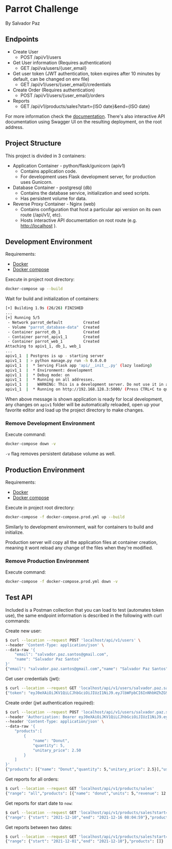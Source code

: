 # Parrot Challenge

By Salvador Paz

## Endpoints

- Create User
  - POST /api/v1/users
- Get User information (Requires authentication)
  - GET /api/va/users/{user_email}
- Get user token (JWT authentication, token expires after 10 minutes by default, can be changed on env file)
  - GET /api/v1/users/{user_email}/credentials
- Create Order (Requires authentication)
  - POST /api/v1/users/{user_email}/orders
- Reports
  - GET /api/v1/products/sales?start={ISO date}&end={ISO date}

For more information check the [documentation](/docs). There's also interactive API documentation using Swagger UI on the resulting deployment, on the root address.

## Project Structure

This project is divided in 3 containers:

- Application Container - python/flask/gunicorn (apiv1)
  - Contains application code.
  - For development uses Flask development server, for production uses Gunicorn.
- Database Container - postgresql (db)
  - Contains the database service, initialization and seed scripts.
  - Has persistent volume for data.
- Reverse Proxy Container - Nginx (web)
  - Contains configuration that host a particular api version on its own route (/api/v1/, etc).
  - Hosts interactive API documentation on root route (e.g. <http://localhost> ).

## Development Environment

Requirements:

- [Docker](https://docs.docker.com/engine/install/)
- [Docker compose](https://docs.docker.com/compose/install/)

Execute in project root directory:

```bash
docker-compose up --build
```

Wait for build and initialization of containers:

```bash
[+] Building 1.9s (26/26) FINISHED
...
[+] Running 5/5
 - Network parrot_default         Created
 - Volume "parrot_database-data"  Created
 - Container parrot_db_1          Created
 - Container parrot_apiv1_1       Created
 - Container parrot_web_1         Created
Attaching to apiv1_1, db_1, web_1
...
apiv1_1  | Postgres is up - starting server
apiv1_1  | > python manage.py run -h 0.0.0.0
apiv1_1  |  * Serving Flask app 'api/__init__.py' (lazy loading)
apiv1_1  |  * Environment: development
apiv1_1  |  * Debug mode: on
apiv1_1  |  * Running on all addresses.
apiv1_1  |    WARNING: This is a development server. Do not use it in a production deployment.
apiv1_1  |  * Running on http://192.168.128.3:5000/ (Press CTRL+C to quit)
```

When above message is shown application is ready for local development, any changes on `apiv1` folder will be automatically reloaded, open up your favorite editor and load up the project directory to make changes.

### Remove Development Environment

Execute command:

```bash
docker-compose down -v
```

`-v` flag removes persistent database volume as well.

## Production Environment

Requirements:

- [Docker](https://docs.docker.com/engine/install/)
- [Docker compose](https://docs.docker.com/compose/install/)

Execute in project root directory:

```bash
docker-compose -f docker-compose.prod.yml up --build
```

Similarly to development environment, wait for containers to build and initialize.

Production server will copy all the application files at container creation, meaning it wont reload any change of the files when they're modified.

### Remove Production Environment

Execute command:

```bash
docker-compose -f docker-compose.prod.yml down -v
```

## Test API

Included is a Postman collection that you can load to test (automates token use), the same endpoint information is described in the following with curl commands:

Create new user:

```bash
$ curl --location --request POST 'localhost/api/v1/users' \
--header 'Content-Type: application/json' \
--data-raw '{
    "email": "salvador.paz.santos@gmail.com",
    "name": "Salvador Paz Santos"
}'
{"email": "salvador.paz.santos@gmail.com","name": "Salvador Paz Santos"}
```

Get user credentials (jwt):

```bash
$ curl --location --request GET 'localhost/api/v1/users/salvador.paz.santos@gmail.com/credentials'
{"token": "eyJ0eXAiOiJKV1QiLCJhbGciOiJIUzI1NiJ9.eyJlbWFpbCI6InNhbHZhZG9yLnBhei5zYW50b3NAZ21haWwuY29tIiwiZXhwaXJlcyI6MTYzOTY0MzQwMi41MjU4Mzd9.koCVomBKT1zZESz88niYJuI87WX6LNR2tz37mHEwGNw"}
```

Create order (jwt authentication required):

```bash
$ curl --location --request POST 'localhost/api/v1/users/salvador.paz.santos@gmail.com/orders' \
--header 'Authorization: Bearer eyJ0eXAiOiJKV1QiLCJhbGciOiJIUzI1NiJ9.eyJlbWFpbCI6InNhbHZhZG9yLnBhei5zYW50b3NAZ21haWwuY29tIiwiZXhwaXJlcyI6MTYzOTY0MzQwMi41MjU4Mzd9.koCVomBKT1zZESz88niYJuI87WX6LNR2tz37mHEwGNw' \
--header 'Content-Type: application/json' \
--data-raw '{
    "products":[
        {
            "name": "Donut",
            "quantity": 5,
            "unitary_price": 2.50
        }
    ]
}'
{"products": [{"name": "Donut","quantity": 5,"unitary_price": 2.5}],"user_email": "salvador.paz.santos@gmail.com","order_id": "9b1e5690-4599-4b40-9c8f-f84fd7a4a81c","total": 12.5}
```

Get reports for all orders:

```bash
$ curl --location --request GET 'localhost/api/v1/products/sales'
{"range": "all","products": [{"name": "donut","units": 5,"revenue": 12.5}]}
```

Get reports for start date to `now`:

```bash
$ curl --location --request GET 'localhost/api/v1/products/sales?start=2021-12-10'
{"range": {"start": "2021-12-10","end": "2021-12-16 08:04:59"},"products": [{"name": "donut","units": 5,"revenue": 12.5}]}
```

Get reports between two dates:

```bash
$ curl --location --request GET 'localhost/api/v1/products/sales?start=2021-12-01&end=2021-12-10'
{"range": {"start": "2021-12-01","end": "2021-12-10"},"products": []}
```
